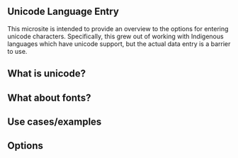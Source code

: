 ## Unicode Language Entry

This microsite is intended to provide an overview to the options for entering unicode characters. Specifically, this grew out of working with Indigenous languages which have unicode support, but the actual data entry is a barrier to use.

## What is unicode?


## What about fonts?


## Use cases/examples


## Options


## 
